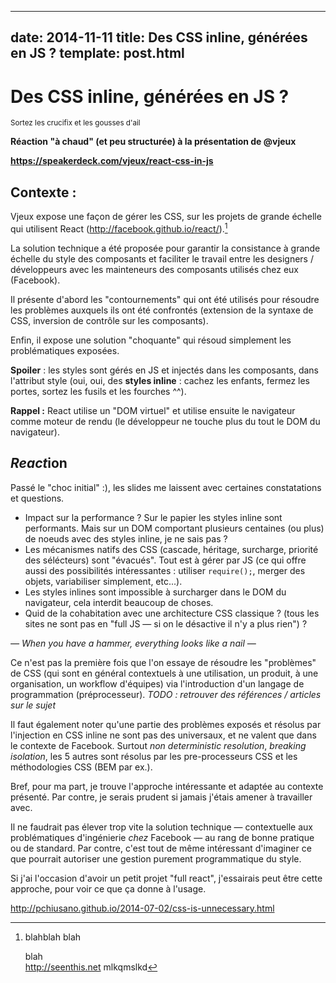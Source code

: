 
---
date: 2014-11-11
title: Des CSS inline, générées en JS ?
template: post.html
---

# Des CSS inline, générées en JS ?
<small>Sortez les crucifix et les gousses d'ail</small>

**Réaction "à chaud" (et peu structurée) à la présentation de @vjeux**

**<https://speakerdeck.com/vjeux/react-css-in-js>**
    

## Contexte :

Vjeux expose une façon de gérer les CSS, sur les projets de grande échelle qui utilisent React (<http://facebook.github.io/react/>).[^somesamplefootnote]

[^somesamplefootnote]: blahblah blah  <div>blah</div>
<http://seenthis.net>
mlkqmslkd

La solution technique a été proposée pour garantir la consistance à grande échelle du style des composants et faciliter le travail entre les designers / développeurs avec les mainteneurs des composants utilisés chez eux (Facebook).

Il présente d'abord les "contournements" qui ont été utilisés pour résoudre les problèmes auxquels ils ont été confrontés (extension de la syntaxe de CSS, inversion de contrôle sur les composants).

Enfin, il expose une solution "choquante" qui résoud simplement les problématiques exposées. 

**Spoiler** : les styles sont gérés en JS et injectés dans les composants, dans l'attribut style (oui, oui, des **styles inline** : cachez les enfants, fermez les portes, sortez les fusils et les fourches ^^).

**Rappel :** React utilise un "DOM virtuel" et utilise ensuite le navigateur comme moteur de rendu (le développeur ne touche plus du tout le DOM du navigateur).

## *React*ion

Passé le "choc initial" :), les slides me laissent avec certaines constatations et questions.

* Impact sur la performance ? Sur le papier les styles inline sont performants. Mais sur un DOM comportant plusieurs centaines (ou plus) de noeuds avec des styles inline, je ne sais pas ?
* Les mécanismes natifs des CSS (cascade, héritage, surcharge, priorité des sélécteurs) sont "évacués". Tout est à gérer par JS (ce qui offre aussi des possibilités intéressantes : utiliser `require();`, merger des objets, variabiliser simplement, etc...).
* Les styles inlines sont impossible à surcharger dans le DOM du navigateur, cela interdit beaucoup de choses.
* Quid de la cohabitation avec une architecture CSS classique ? (tous les sites ne sont pas en "full JS — si on le désactive il n'y a plus rien") ?


*— When you have a hammer, everything looks like a nail —* 

Ce n'est pas la première fois que l'on essaye de résoudre les "problèmes" de CSS (qui sont en général contextuels à une utilisation, un produit, à une organisation, un workflow d'équipes) via l'introduction d'un langage de programmation (préprocesseur). *TODO : retrouver des références / articles sur le sujet*

Il faut également noter qu'une partie des problèmes exposés et résolus par l'injection en CSS inline ne sont pas des universaux, et ne valent que dans le contexte de Facebook. Surtout *non deterministic resolution*, *breaking isolation*, les 5 autres sont résolus par les pre-processeurs CSS et les méthodologies CSS (BEM par ex.).

Bref, pour ma part, je trouve l'approche intéressante et adaptée au contexte présenté. Par contre, je serais prudent si jamais j'étais amener à travailler avec.

Il ne faudrait pas élever trop vite la solution technique — contextuelle aux problématiques d'ingénierie *chez* Facebook — au rang de bonne pratique ou de standard. Par contre, c'est tout de même intéressant d'imaginer ce que pourrait autoriser une gestion purement programmatique du style. 

Si j'ai l'occasion d'avoir un petit projet "full react", j'essairais peut être cette approche, pour voir ce que ça donne à l'usage.


<http://pchiusano.github.io/2014-07-02/css-is-unnecessary.html>

